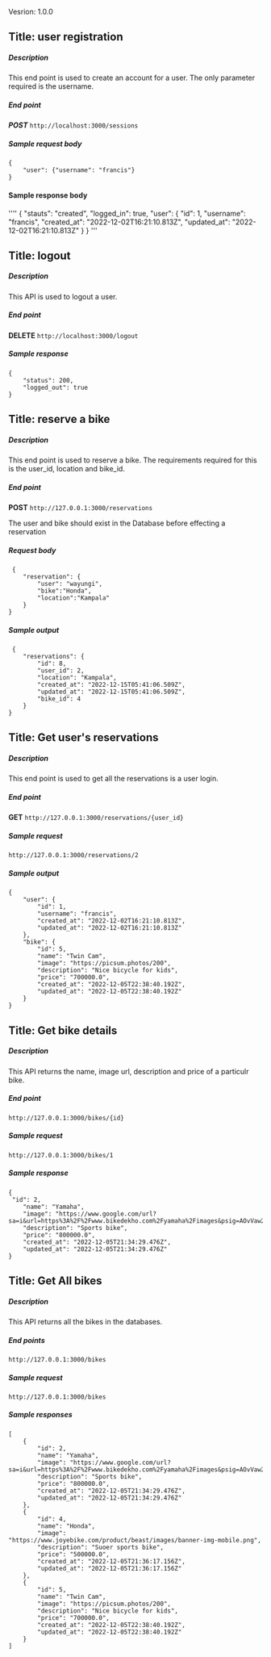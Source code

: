 Vesrion: 1.0.0

## Title: user registration

##### Description

This end point is used to create an account for a user. The only parameter required is the username.

##### End point

***POST*** `http://localhost:3000/sessions`

##### Sample request body

```
{
    "user": {"username": "francis"}
}
```

#### Sample response body

''''
{
    "stauts": "created",
    "logged_in": true,
    "user": {
        "id": 1,
        "username": "francis",
        "created_at": "2022-12-02T16:21:10.813Z",
        "updated_at": "2022-12-02T16:21:10.813Z"
    }
}
'''

## Title: logout

##### Description

This API is used to logout a user.

##### End point

**DELETE** `http://localhost:3000/logout`

##### Sample response

```
{
    "status": 200,
    "logged_out": true
}
```

## Title: reserve a bike

##### Description

This end point is used to reserve a bike. The requirements required for this is the user_id, location and bike_id.

##### End point

**POST** `http://127.0.0.1:3000/reservations`

The user and bike should exist in the Database before effecting a reservation

##### Request body

```
 {
    "reservation": {
        "user": "wayungi",
        "bike":"Honda",
        "location":"Kampala"
    }
}
```

##### Sample output

```
 {
    "reservations": {
        "id": 8,
        "user_id": 2,
        "location": "Kampala",
        "created_at": "2022-12-15T05:41:06.509Z",
        "updated_at": "2022-12-15T05:41:06.509Z",
        "bike_id": 4
    }
}
```

## Title: Get user's reservations

##### Description

This end point is used to get all the reservations is a user login.

##### End point

**GET** `http://127.0.0.1:3000/reservations/{user_id}`

##### Sample request

`http://127.0.0.1:3000/reservations/2`

##### Sample output

```
{
    "user": {
        "id": 1,
        "username": "francis",
        "created_at": "2022-12-02T16:21:10.813Z",
        "updated_at": "2022-12-02T16:21:10.813Z"
    },
    "bike": {
        "id": 5,
        "name": "Twin Cam",
        "image": "https://picsum.photos/200",
        "description": "Nice bicycle for kids",
        "price": "700000.0",
        "created_at": "2022-12-05T22:38:40.192Z",
        "updated_at": "2022-12-05T22:38:40.192Z"
    }
}
```

## Title: Get bike details

##### Description

This API returns the name, image url, description and price of a particulr bike.

##### End point

`http://127.0.0.1:3000/bikes/{id}`

##### Sample request

`http://127.0.0.1:3000/bikes/1`

##### Sample response

```
{
 "id": 2,
    "name": "Yamaha",
    "image": "https://www.google.com/url?sa=i&url=https%3A%2F%2Fwww.bikedekho.com%2Fyamaha%2Fimages&psig=AOvVaw28ZqW14QKCpKYnvShyGJIr&ust=1670362199561000&source=images&cd=vfe&ved=0CBAQjRxqFwoTCIiJvp624_sCFQAAAAAdAAAAABAJ",
    "description": "Sports bike",
    "price": "800000.0",
    "created_at": "2022-12-05T21:34:29.476Z",
    "updated_at": "2022-12-05T21:34:29.476Z"
}
```

## Title: Get All bikes

##### Description

This API returns all the bikes in the databases.

##### End points

`http://127.0.0.1:3000/bikes`

##### Sample request

`http://127.0.0.1:3000/bikes`

##### Sample responses

```
[
    {
        "id": 2,
        "name": "Yamaha",
        "image": "https://www.google.com/url?sa=i&url=https%3A%2F%2Fwww.bikedekho.com%2Fyamaha%2Fimages&psig=AOvVaw28ZqW14QKCpKYnvShyGJIr&ust=1670362199561000&source=images&cd=vfe&ved=0CBAQjRxqFwoTCIiJvp624_sCFQAAAAAdAAAAABAJ",
        "description": "Sports bike",
        "price": "800000.0",
        "created_at": "2022-12-05T21:34:29.476Z",
        "updated_at": "2022-12-05T21:34:29.476Z"
    },
    {
        "id": 4,
        "name": "Honda",
        "image": "https://www.joyebike.com/product/beast/images/banner-img-mobile.png",
        "description": "Suoer sports bike",
        "price": "500000.0",
        "created_at": "2022-12-05T21:36:17.156Z",
        "updated_at": "2022-12-05T21:36:17.156Z"
    },
    {
        "id": 5,
        "name": "Twin Cam",
        "image": "https://picsum.photos/200",
        "description": "Nice bicycle for kids",
        "price": "700000.0",
        "created_at": "2022-12-05T22:38:40.192Z",
        "updated_at": "2022-12-05T22:38:40.192Z"
    }
]
```
